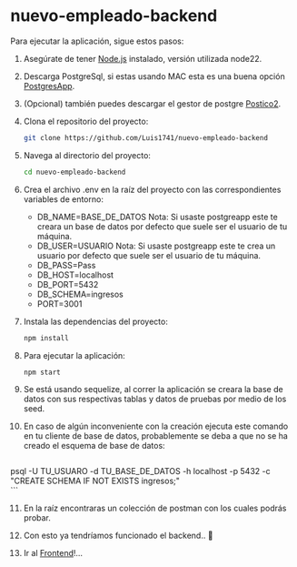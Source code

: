 # nuevo-empleado-backend

Para ejecutar la aplicación, sigue estos pasos:

1. Asegúrate de tener [Node.js](https://nodejs.org/) instalado, versión utilizada node22.

2. Descarga PostgreSql, si estas usando MAC esta es una buena opción [PostgresApp](https://postgresapp.com/).

3. (Opcional) también puedes descargar el gestor de postgre [Postico2](https://eggerapps.at/postico2/).

4. Clona el repositorio del proyecto:
    ```bash
    git clone https://github.com/Luis1741/nuevo-empleado-backend
    ```
5. Navega al directorio del proyecto:
    ```bash
    cd nuevo-empleado-backend
    ```
6. Crea el archivo .env en la raíz del proyecto con las correspondientes variables de entorno:
    * DB_NAME=BASE_DE_DATOS Nota: Si usaste postgreapp este te creara un base de datos por defecto que suele ser el usuario de tu máquina.
    * DB_USER=USUARIO Nota: Si usaste postgreapp este te crea un usuario por defecto que suele ser el usuario de tu máquina.
    * DB_PASS=Pass
    * DB_HOST=localhost
    * DB_PORT=5432
    * DB_SCHEMA=ingresos
    * PORT=3001    

7. Instala las dependencias del proyecto:
    ```bash
    npm install
    ```

8. Para ejecutar la aplicación:
    ```bash
    npm start
    ```

9. Se está usando sequelize, al correr la aplicación se creara la base de datos con sus respectivas tablas y datos de pruebas por medio de los seed.

10. En caso de algún inconveniente con la creación ejecuta este comando en tu cliente de base  de datos, probablemente se deba a que no se ha creado el  esquema de base de datos:
    ```bash
   psql -U TU_USUARO -d TU_BASE_DE_DATOS -h localhost -p 5432 -c "CREATE SCHEMA IF NOT EXISTS ingresos;"  
    ```  

11. En la raíz encontraras un colección de postman con los cuales podrás probar.

12. Con esto ya tendríamos funcionado el backend.. 🚀

13. Ir al [Frontend](https://github.com/Luis1741/nuevo-empleado-frontend)!... 
